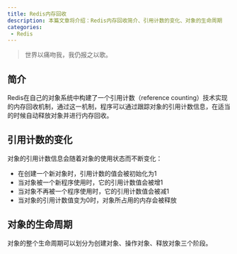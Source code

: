 ```yaml
---
title: Redis内存回收
description: 本篇文章将介绍：Redis内存回收简介、引用计数的变化、对象的生命周期
categories:
 - Redis
---
```


> 世界以痛吻我，我仍报之以歌。

## 简介

Redis在自己的对象系统中构建了一个引用计数（reference counting）技术实现的内存回收机制，通过这一机制，程序可以通过跟踪对象的引用计数信息，在适当的时候自动释放对象并进行内存回收。

## 引用计数的变化

对象的引用计数信息会随着对象的使用状态而不断变化：
- 在创建一个新对象时，引用计数的值会被初始化为1
- 当对象被一个新程序使用时，它的引用计数值会被增1
- 当对象不再被一个程序使用时，它的引用计数值会被减1
- 当对象的引用计数值变为0时，对象所占用的内存会被释放

## 对象的生命周期

对象的整个生命周期可以划分为创建对象、操作对象、释放对象三个阶段。
